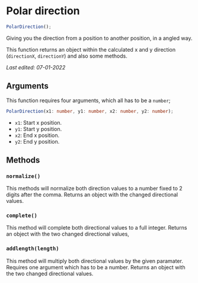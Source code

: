 # Polar direction

```ts
PolarDirection();
```

Giving you the direction from a position to another position, in a angled way. 

This function returns an object within the calculated x and y direction (``directionX``, ``directionY``) and also some methods.

_Last edited: 07-01-2022_

## Arguments

This function requires four arguments, which all has to be a ``number``;

```ts
PolarDirection(x1: number, y1: number, x2: number, y2: number);
```

- ``x1``: Start x position.
- ``y1``: Start y position.
- ``x2``: End x position.
- ``y2``: End y position.

## Methods

### ``normalize()``

This methods will normalize both direction values to a number fixed to 2 digits after the comma. Returns an object
with the changed directional values.

### ``complete()``

This method will complete both directional values to a full integer. Returns an object with the two changed directional values,

### ``addlength(length)``

This method will multiply both directional values by the given paramater. Requires one argument which has to be a number.
Returns an object with the two changed directional values.